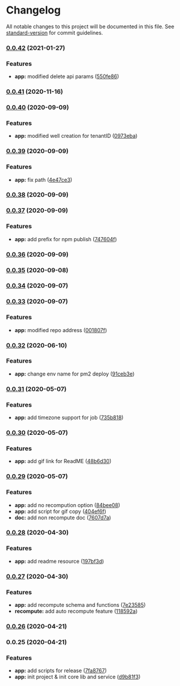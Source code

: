 # Changelog

All notable changes to this project will be documented in this file. See [standard-version](https://github.com/conventional-changelog/standard-version) for commit guidelines.

### [0.0.42](https://github.com/zhangchenyue/sharp-replay/compare/v-0.0.41...v-0.0.42) (2021-01-27)


### Features

* **app:** modified delete api params ([550fe86](https://github.com/zhangchenyue/sharp-replay/commit/550fe860f318fe1e163f75f4afcd323427dcdc38))

### [0.0.41](https://github.com/zhangchenyue/sharp-replay/compare/v-0.0.40...v-0.0.41) (2020-11-16)

### [0.0.40](https://github.com/zhangchenyue/sharp-replay/compare/v-0.0.39...v-0.0.40) (2020-09-09)


### Features

* **app:** modified well creation for tenantID ([0973eba](https://github.com/zhangchenyue/sharp-replay/commit/0973eba7e4aec311e6995dbee197e20d5435b8a9))

### [0.0.39](https://github.com/zhangchenyue/sharp-replay/compare/v-0.0.38...v-0.0.39) (2020-09-09)


### Features

* **app:** fix path ([4e47ce3](https://github.com/zhangchenyue/sharp-replay/commit/4e47ce3c4f04700a6f21767589e05d003278f786))

### [0.0.38](https://github.com/zhangchenyue/sharp-replay/compare/v-0.0.37...v-0.0.38) (2020-09-09)

### [0.0.37](https://github.com/zhangchenyue/sharp-replay/compare/v-0.0.36...v-0.0.37) (2020-09-09)


### Features

* **app:** add prefix for npm publish ([747604f](https://github.com/zhangchenyue/sharp-replay/commit/747604f6e83c7c200bced9237eaae7fe9397f011))

### [0.0.36](https://github.com/zhangchenyue/sharp-replay/compare/v-0.0.35...v-0.0.36) (2020-09-09)

### [0.0.35](https://github.com/zhangchenyue/sharp-replay/compare/v-0.0.34...v-0.0.35) (2020-09-08)

### [0.0.34](https://github.com/zhangchenyue/sharp-replay/compare/v-0.0.33...v-0.0.34) (2020-09-07)

### [0.0.33](https://github.com/zhangchenyue/sharp-replay/compare/v-0.0.32...v-0.0.33) (2020-09-07)


### Features

* **app:** modified repo address ([001807f](https://github.com/zhangchenyue/sharp-replay/commit/001807fbd3aa43ee18017c8ecfd00232e2fd70f2))

### [0.0.32](https://github.com/zhangchenyue/sharp-replay/compare/v-0.0.31...v-0.0.32) (2020-06-10)


### Features

* **app:** change env name for pm2 deploy ([91ceb3e](https://github.com/zhangchenyue/sharp-replay/commit/91ceb3e850a8d5bef0d645c8c4dfc55164faf602))

### [0.0.31](https://github.com/zhangchenyue/sharp-replay/compare/v-0.0.30...v-0.0.31) (2020-05-07)


### Features

* **app:** add timezone support for job ([735b818](https://github.com/zhangchenyue/sharp-replay/commit/735b8183d64afb32a88c643fa7775712caee6326))

### [0.0.30](https://github.com/zhangchenyue/sharp-replay/compare/v-0.0.29...v-0.0.30) (2020-05-07)


### Features

* **app:** add gif link for ReadME ([48b6d30](https://github.com/zhangchenyue/sharp-replay/commit/48b6d302f11649300ddee73c36cc35196da71be4))

### [0.0.29](https://github.com/zhangchenyue/sharp-replay/compare/v-0.0.28...v-0.0.29) (2020-05-07)


### Features

* **app:** add no recompution option ([84bee08](https://github.com/zhangchenyue/sharp-replay/commit/84bee086e085c19b70c9096803d66cb0abe43d67))
* **app:** add script for gif copy ([404ef6f](https://github.com/zhangchenyue/sharp-replay/commit/404ef6f594aecc366599d3a1f0ed2d5f976a1e6d))
* **doc:** add non recompute doc ([7607d7a](https://github.com/zhangchenyue/sharp-replay/commit/7607d7a17543c28d50cc38cb6a068d6830b295a8))

### [0.0.28](https://github.com/zhangchenyue/sharp-replay/compare/v-0.0.27...v-0.0.28) (2020-04-30)


### Features

* **app:** add readme resource ([197bf3d](https://github.com/zhangchenyue/sharp-replay/commit/197bf3d1dc0e2b0ea19559bd6cee13b0fb277ac0))

### [0.0.27](https://github.com/zhangchenyue/sharp-replay/compare/v-0.0.26...v-0.0.27) (2020-04-30)


### Features

* **app:** add recompute schema and functions ([7e23585](https://github.com/zhangchenyue/sharp-replay/commit/7e23585251097400603330180fbac836a314b47a))
* **recompute:** add auto recompute feature ([118592a](https://github.com/zhangchenyue/sharp-replay/commit/118592a6644ba3f5e75ce9452c5681a971a40220))

### [0.0.26](https://github.com/zhangchenyue/sharp-replay/compare/v-0.0.25...v-0.0.26) (2020-04-21)

### 0.0.25 (2020-04-21)


### Features

* **app:** add scripts for release ([7fa8767](https://github.com/zhangchenyue/sharp-replay/commit/7fa8767b4fb483b87599f2dd7d2cf3e82d07a4c6))
* **app:** init project & init core lib and service ([d9b81f3](https://github.com/zhangchenyue/sharp-replay/commit/d9b81f3c76535e037d18af17aa3f559efd871b55))
